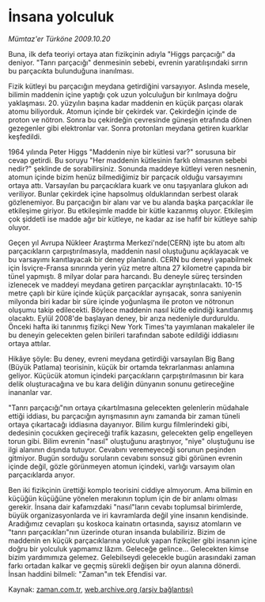 # İnsana yolculuk

*Mümtaz'er Türköne 2009.10.20*

<tr><td class="metin" colspan="2" style="padding-top: 20px; padding-left: 5px; ">Buna, ilk defa teoriyi ortaya atan fizikçinin adıyla "Higgs parçacığı" da deniyor. "Tanrı parçacığı" denmesinin sebebi, evrenin yaratılışındaki sırrın bu parçacıkta bulunduğuna inanılması.</td></tr><tr><td class="metin" colspan="2" style="padding-top: 20px; padding-left: 5px; "><p>Fizik kütleyi bu parçacığın meydana getirdiğini varsayıyor. Aslında mesele, bilimin maddenin içine yaptığı çok uzun yolculuğun bir kırılmaya doğru yaklaşması. 20. yüzyılın başına kadar maddenin en küçük parçası olarak atomu biliyorduk. Atomun içinde bir çekirdek var. Çekirdeğin içinde de proton ve nötron. Sonra bu çekirdeğin çevresinde güneşin etrafında dönen gezegenler gibi elektronlar var. Sonra protonları meydana getiren kuarklar keşfedildi.
<p>1964 yılında Peter Higgs "Maddenin niye bir kütlesi var?" sorusuna bir cevap getirdi. Bu soruyu "Her maddenin kütlesinin farklı olmasının sebebi nedir?" şeklinde de sorabilirsiniz. Sonunda maddeye kütleyi veren nesnenin, atomun içinde bizim henüz bilmediğimiz bir parçacık olduğu varsayımını ortaya attı. Varsayılan bu parçacıklara kuark ve onu taşıyanlara glukon adı veriliyor. Bunlar çekirdek içine hapsolmuş olduklarından serbest olarak gözlenemiyor. Bu parçacığın bir alanı var ve bu alanda başka parçacıklar ile etkileşime giriyor. Bu etkileşimle madde bir kütle kazanmış oluyor. Etkileşim çok şiddetli ise madde ağır bir kütleye, ne kadar az ise hafif bir kütleye sahip oluyor.
<p>Geçen yıl Avrupa Nükleer Araştırma Merkezi'nde(CERN) işte bu atom altı parçacıkların çarpıştırılmasıyla, maddenin nasıl oluştuğunu açıklayacak ve bu varsayımı kanıtlayacak bir deney planlandı. CERN bu deneyi yapabilmek için İsviçre-Fransa sınırında yerin yüz metre altına 27 kilometre çapında bir tünel yapmıştı. 8 milyar dolar para harcandı. Bu deneyle süreç tersinden izlenecek ve maddeyi meydana getiren parçacıklar ayrıştırılacaktı. 10-15 metre çaplı bir küre içinde küçük parçacıklar ayrışacak, sonra saniyenin milyonda biri kadar bir süre içinde yoğunlaşma ile proton ve nötronun oluşumu takip edilecekti. Böylece maddenin nasıl kütle edindiği kanıtlanmış olacaktı. Eylül 2008'de başlayan deney, bir arıza nedeniyle durduruldu. Önceki hafta iki tanınmış fizikçi New York Times'ta yayımlanan makaleler ile bu deneyin gelecekten gelen birileri tarafından sabote edildiği iddiasını ortaya attılar.
<p>Hikâye şöyle: Bu deney, evreni meydana getirdiği varsayılan Big Bang (Büyük Patlama) teorisinin, küçük bir ortamda tekrarlanması anlamına geliyor. Küçücük atomun içindeki parçacıkların çarpıştırılmasının bir kara delik oluşturacağına ve bu kara deliğin dünyanın sonunu getireceğine inananlar var.
<p>"Tanrı parçacığı"nın ortaya çıkartılmasına gelecekten gelenlerin müdahale ettiği iddiası, bu parçacığın ayrışmasının aynı zamanda bir zaman tüneli ortaya çıkartacağı iddiasına dayanıyor. Bilim kurgu filmlerindeki gibi, dedesinin çocukken geçireceği trafik kazasını, gelecekten gelip engelleyen torun gibi. Bilim evrenin "nasıl" oluştuğunu araştırıyor, "niye" oluştuğunu ise ilgi alanının dışında tutuyor. Cevabını veremeyeceği sorunun peşinden gitmiyor. Bugün sorduğu soruların cevabını sonsuz gibi görünen evrenin içinde değil, gözle görünmeyen atomun içindeki, varlığı varsayım olan parçacıklarda arıyor.
<p>Ben iki fizikçinin ürettiği komplo teorisini ciddiye almıyorum. Ama bilimin en küçüğün küçüğüne yönelen merakının toplum için de bir anlamı olması gerekir. İnsana dair kafamızdaki "nasıl"ların cevabı toplumsal birimlerde, büyük organizasyonlarda ve iri kavramlarda değil yine insanın kendisinde. Aradığımız cevapları şu koskoca kainatın ortasında, sayısız atomların ve "tanrı parçacıkları"nın üzerinde oturan insanda bulabiliriz. Bizim de maddenin en küçük parçacıklarına yolculuk yapan fizikçiler gibi insanın içine doğru bir yolculuk yapmamız lâzım. Geleceğe gelince... Gelecekten kimse bizim yardımımıza gelemez. Gelebilseydi gelecekle bugün arasındaki zaman farkı ortadan kalkar ve geçmiş sürekli değişen bir oyun alanına dönerdi. İnsan haddini bilmeli: "Zaman"ın tek Efendisi var. <br/></p></p></p></p></p></p></td></tr>

Kaynak: [zaman.com.tr](http://zaman.com.tr/yazar.do?yazino=905375), [web.archive.org (arşiv bağlantısı)](http://web.archive.org/web/20100107022709/http://www.zaman.com.tr:80/yazar.do?yazino=905375)
